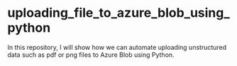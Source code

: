 # uploading_file_to_azure_blob_using_python
In this repository, I will show how we can automate uploading unstructured data such as pdf or png files to Azure Blob using Python. 
